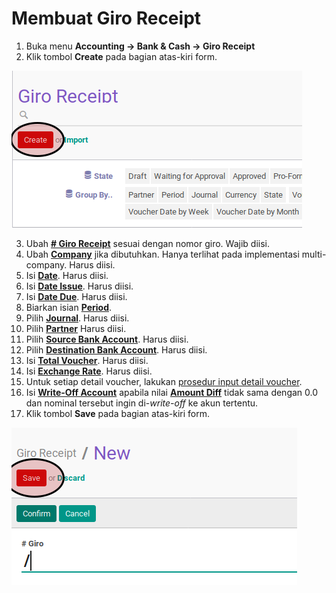 # Membuat Giro Receipt

1. Buka menu **Accounting -> Bank & Cash -> Giro Receipt**
2. Klik tombol **Create** pada bagian atas-kiri form.

![](../../img/giro-receipt/tombol-create.png)

3. Ubah **[# Giro Receipt](./penjelasan.md#field-name)** sesuai dengan nomor giro. Wajib diisi.
4. Ubah **[Company](./penjelasan.md#field-company)** jika dibutuhkan. Hanya terlihat pada implementasi multi-company. Harus diisi.
5. Isi **[Date](./penjelasan.md#field-date)**. Harus diisi.
6. Isi **[Date Issue](./penjelasan.md#field-date-issue)**. Harus diisi.
7. Isi **[Date Due](./penjelasan.md#field-date-due)**. Harus diisi.
8. Biarkan isian **[Period](./penjelasan.md#field-period)**.
9. Pilih **[Journal](./penjelasan.md#field-journal)**. Harus diisi.
10. Pilih **[Partner](./penjelasan.md#field-partner)** Harus diisi.
11. Pilih **[Source Bank Account](./penjelasan.md#field-source-account)**. Harus diisi.
12. Pilih **[Destination Bank Account](./penjelasan.md#field-destination-account)**. Harus diisi.
13. Isi **[Total Voucher](./penjelasan.md#field-total-voucher)**. Harus diisi.
14. Isi **[Exchange Rate](./penjelasan.md#field-exchange-rate)**. Harus diisi.
15. Untuk setiap detail voucher, lakukan [prosedur input detail voucher](./membuat-detail.md).
16. <a name="langkah-16">Isi</a> **[Write-Off Account](./penjelasan.md#field-writeoff-account)** apabila nilai **[Amount Diff](./penjelasan.md#field-amount-diff)** tidak sama dengan 0.0 dan nominal tersebut ingin di-*write-off* ke akun tertentu.
17. Klik tombol **Save** pada bagian atas-kiri form.

![](../../img/giro-receipt/tombol-save.png)
